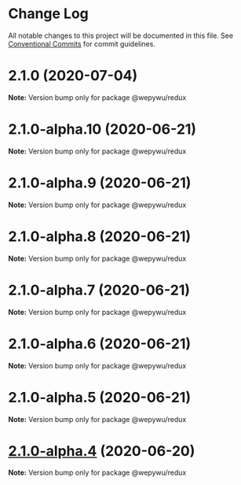 # Change Log

All notable changes to this project will be documented in this file.
See [Conventional Commits](https://conventionalcommits.org) for commit guidelines.

# 2.1.0 (2020-07-04)

**Note:** Version bump only for package @wepywu/redux





# 2.1.0-alpha.10 (2020-06-21)

**Note:** Version bump only for package @wepywu/redux





# 2.1.0-alpha.9 (2020-06-21)

**Note:** Version bump only for package @wepywu/redux





# 2.1.0-alpha.8 (2020-06-21)

**Note:** Version bump only for package @wepywu/redux





# 2.1.0-alpha.7 (2020-06-21)

**Note:** Version bump only for package @wepywu/redux





# 2.1.0-alpha.6 (2020-06-21)

**Note:** Version bump only for package @wepywu/redux





# 2.1.0-alpha.5 (2020-06-21)

**Note:** Version bump only for package @wepywu/redux





# [2.1.0-alpha.4](https://github.com/Tencent/wepy/compare/v2.1.0-alpha.2...v2.1.0-alpha.4) (2020-06-20)

**Note:** Version bump only for package @wepywu/redux

